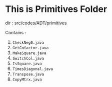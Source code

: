 # This is Primitives Folder

dir : src/codes/ADT/primitives

Contains :
1. `CheckNeg0.java` 
2. `GetCofactor.java` 
3. `MakeSquare.java`
4. `SwitchCol.java`
5. `IsSquare.java` 
6. `TimesDiagonal.java` 
7. `Transpose.java` 
8. `CopyMtrx.java` 

